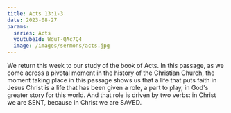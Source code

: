 ```yaml
---
title: Acts 13:1-3
date: 2023-08-27
params:
  series: Acts
  youtubeId: WduT-QAc7Q4
  image: /images/sermons/acts.jpg
---
```


We return this week to our study of the book of Acts. In this passage, as we come across a pivotal moment in the history of the Christian Church, the moment taking place in this passage shows us that a life that puts faith in Jesus Christ is a life that has been given a role, a part to play, in God's greater story for this world. And that role is driven by two verbs: in Christ we are SENT, because in Christ we are SAVED.
